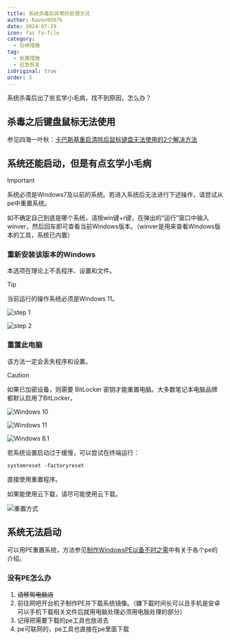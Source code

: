 ```yaml
---
title: 系统杀毒后异常的处理方式
author: Raven95676
date: 2024-07-29
icon: fas fa-file
category:
  - 后继措施
tag:
  - 处置措施
  - 应急恢复
isOriginal: true
order: 3
---
```

系统杀毒后出了些玄学小毛病，找不到原因，怎么办？

## 杀毒之后键盘鼠标无法使用

参见四海一叶秋：[卡巴斯基重启清除后鼠标键盘无法使用的2个解决方法](https://tieba.baidu.com/p/7828184528)

## 系统还能启动，但是有点玄学小毛病

> [!important]
> 系统必须是Windows7及以前的系统。若进入系统后无法进行下述操作，请尝试从pe中重置系统。
>
> 如不确定自己到底是哪个系统，请按win键+r键，在弹出的“运行”窗口中输入winver，然后回车即可查看当前Windows版本。（winver是用来查看Windows版本的工具，系统已内置）

### 重新安装该版本的Windows

本选项在理论上不丢程序、设置和文件。

> [!tip]
> 当前运行的操作系统必须是Windows 11。

![step 1](https://ooo.0x0.ooo/2024/07/29/ORjhLU.png)

![step 2](https://ooo.0x0.ooo/2024/07/29/ORjF7p.jpg)

### 重置此电脑

该方法一定会丢失程序和设置。

> [!caution]
> 如果已加密设备，则需要 BitLocker 密钥才能重置电脑。大多数笔记本电脑品牌都默认启用了BitLocker。

![Windows 10](https://ooo.0x0.ooo/2024/07/29/ORjNlc.jpg)

![Windows 11](https://ooo.0x0.ooo/2024/07/29/ORjiXY.jpg)

![Windows 8.1](https://ooo.0x0.ooo/2024/07/29/ORj1zv.jpg)

若系统设置启动过于缓慢，可以尝试在终端运行：

```shell
systemreset -factoryreset
```

直接使用重置程序。

如果能使用云下载，请尽可能使用云下载。

![重置方式](https://ooo.0x0.ooo/2024/07/29/ORj7Pq.jpg)

## 系统无法启动

可以用PE重置系统，方法参见[制作WindowsPE以备不时之需](https://raven95676.github.io/prevention/7_why_windows_pe.html)中有关于各个pe的介绍。

### 没有PE怎么办

1. ~~请移驾电脑店~~
2. 前往网吧开台机子制作PE并下载系统镜像。（嫌下载时间长可以且手机是安卓可以手机下载相关文件后就用电脑处理必须用电脑处理的部分）
3. 记得把需要下载的pe工具也放进去
4. pe可联网的，pe工具也直接在pe里面下载
